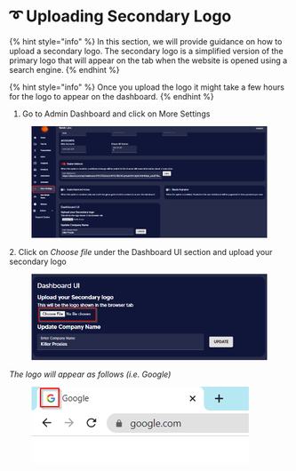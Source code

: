 # ➰ Uploading Secondary Logo

{% hint style="info" %}
In this section, we will provide guidance on how to upload a secondary logo. The secondary logo is a simplified version of the primary logo that will appear on the tab when the website is opened using a search engine.
{% endhint %}

{% hint style="info" %}
Once you upload the logo it might take a few hours for the logo to appear on the dashboard.
{% endhint %}

1. Go to Admin Dashboard and click on More Settings

<figure><img src="../../.gitbook/assets/1 (5).png" alt=""><figcaption></figcaption></figure>

2\. Click on _Choose file_ under the Dashboard UI section and upload your secondary logo

<figure><img src="../../.gitbook/assets/4 (1).png" alt=""><figcaption></figcaption></figure>

_The logo will appear as follows (i.e. Google)_

<figure><img src="../../.gitbook/assets/1.png" alt=""><figcaption></figcaption></figure>





